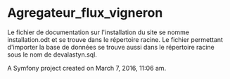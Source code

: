 Agregateur_flux_vigneron
========================

Le fichier de  documentation sur l'installation du site se nomme installation.odt et se trouve dans le répertoire racine.
Le fichier permettant d'importer la base de données se trouve aussi dans le répertoire racine sous le nom de devalastyn.sql.

A Symfony project created on March 7, 2016, 11:06 am.
